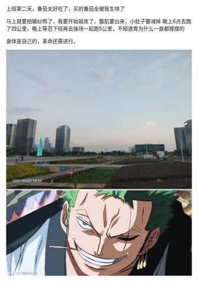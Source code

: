 上班第二天，番茄太好吃了，买的番茄全被我生啃了

马上就要拍婚纱照了，我要开始锻炼了，腹肌要出来，小肚子要减掉
晚上6点去跑了四公里，晚上等范下班再去操场一起跑5公里，不知道胃为什么一直都撑撑的

身体是自己的，革命还需进行，

![](../../img/6904315-5ffc89014131a17f.jpg)
![](../../img/6904315-1ef6126a2fe2f68c.png)
